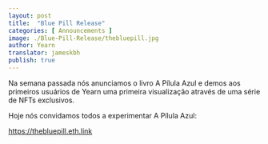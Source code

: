 ```yaml
---
layout: post
title:  "Blue Pill Release"
categories: [ Announcements ]
image: ./Blue-Pill-Release/thebluepill.jpg
author: Yearn
translator: jameskbh
publish: true
---
```


Na semana passada nós anunciamos o livro A Pílula Azul e demos aos primeiros usuários de Yearn uma primeira visualização através de uma série de NFTs exclusivos.

Hoje nós convidamos todos a experimentar A Pílula Azul:

https://thebluepill.eth.link
